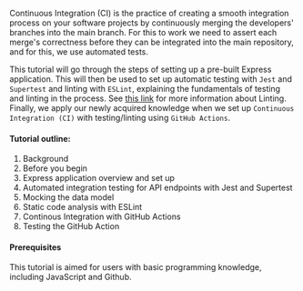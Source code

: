 Continuous Integration (CI) is the practice of creating a smooth integration process on your software projects by continuously merging the developers' branches into the main branch. For this to work we need to assert each merge's correctness before they can be integrated into the main repository, and for this, we use automated tests.   

This tutorial will go through the steps of setting up a pre-built Express application. This will then be used to set up automatic testing with `Jest` and `Supertest` and linting with `ESLint`, explaining the fundamentals of testing and linting in the process. See [this link](https://eslint.org/) for more information about Linting. Finally, we apply our newly acquired knowledge when we set up `Continuous Integration (CI)` with testing/linting using `GitHub Actions`.

#### Tutorial outline:
1. Background
2. Before you begin
3. Express application overview and set up
4. Automated integration testing for API endpoints with Jest and Supertest
5. Mocking the data model
6. Static code analysis with ESLint
7. Continous Integration with GitHub Actions
8. Testing the GitHub Action

#### Prerequisites

This tutorial is aimed for users with basic programming knowledge, including JavaScript and Github.
